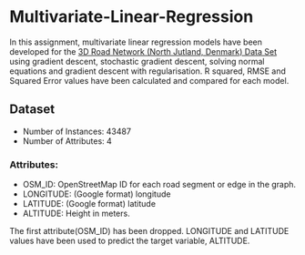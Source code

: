 # Multivariate-Linear-Regression
In this assignment, multivariate linear regression models have been developed for the [3D Road Network (North Jutland, Denmark) Data Set](https://archive.ics.uci.edu/ml/datasets/3D+Road+Network+(North+Jutland%2C+Denmark)) using gradient descent, stochastic gradient descent, solving normal equations and gradient descent with regularisation. R squared, RMSE and Squared Error values have been calculated and compared for each model.

## Dataset
- Number of Instances: 43487
- Number of Attributes: 4

### Attributes:
 - OSM_ID: OpenStreetMap ID for each road segment or edge in the graph.
 - LONGITUDE: (Google format) longitude
 - LATITUDE: (Google format) latitude
 - ALTITUDE: Height in meters. 
 
The first attribute(OSM_ID) has been dropped. LONGITUDE and LATITUDE values have been used to predict the target variable, ALTITUDE.
